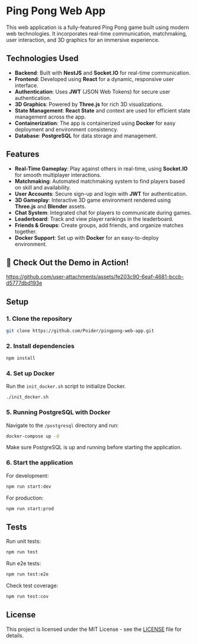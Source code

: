 # Ping Pong Web App

This web application is a fully-featured Ping Pong game built using modern web technologies. It incorporates real-time communication, matchmaking, user interaction, and 3D graphics for an immersive experience.

## Technologies Used

- **Backend**: Built with **NestJS** and **Socket.IO** for real-time communication.
- **Frontend**: Developed using **React** for a dynamic, responsive user interface.
- **Authentication**: Uses **JWT** (JSON Web Tokens) for secure user authentication.
- **3D Graphics**: Powered by **Three.js** for rich 3D visualizations.
- **State Management**: **React State** and context are used for efficient state management across the app.
- **Containerization**: The app is containerized using **Docker** for easy deployment and environment consistency.
- **Database**: **PostgreSQL** for data storage and management.

## Features

- **Real-Time Gameplay**: Play against others in real-time, using **Socket.IO** for smooth multiplayer interactions.
- **Matchmaking**: Automated matchmaking system to find players based on skill and availability.
- **User Accounts**: Secure sign-up and login with **JWT** for authentication.
- **3D Gameplay**: Interactive 3D game environment rendered using **Three.js** and **Blender** assets.
- **Chat System**: Integrated chat for players to communicate during games.
- **Leaderboard**: Track and view player rankings in the leaderboard.
- **Friends & Groups**: Create groups, add friends, and organize matches together.
- **Docker Support**: Set up with **Docker** for an easy-to-deploy environment.

## 🚀 Check Out the Demo in Action!  


https://github.com/user-attachments/assets/fe203c90-6eaf-4681-bccb-d5777dbd193e


## Setup

### 1. Clone the repository

```bash
git clone https://github.com/Poider/pingpong-web-app.git
```

### 2. Install dependencies

```bash
npm install
```

### 4. Set up Docker

Run the `init_docker.sh` script to initialize Docker.

```bash
./init_docker.sh
```

### 5. Running PostgreSQL with Docker

Navigate to the `/postgresql` directory and run:

```bash
docker-compose up -d
```

Make sure PostgreSQL is up and running before starting the application.

### 6. Start the application

For development:

```bash
npm run start:dev
```

For production:

```bash
npm run start:prod
```


## Tests

Run unit tests:

```bash
npm run test
```

Run e2e tests:

```bash
npm run test:e2e
```

Check test coverage:

```bash
npm run test:cov
```

## License

This project is licensed under the MIT License - see the [LICENSE](LICENSE) file for details.
